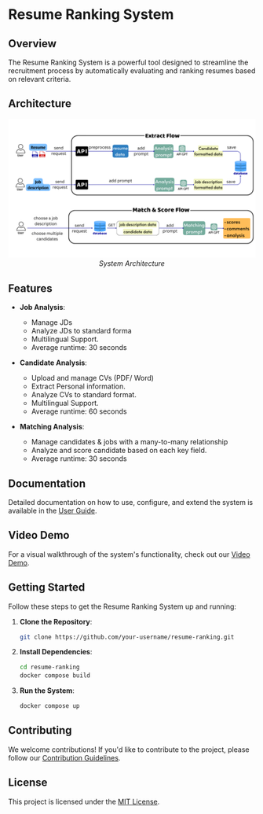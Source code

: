 # Resume Ranking System

## Overview

The Resume Ranking System is a powerful tool designed to streamline the recruitment process by automatically evaluating and ranking resumes based on relevant criteria.

## Architecture

<p align="center">
  <img src="./assets/architecture.png" alt="Architecture" />
  <br>
  <em>System Architecture</em>
</p>

## Features

- **Job Analysis**: 
  + Manage JDs
  + Analyze JDs to standard forma
  + Multilingual Support.
  + Average runtime: 30 seconds

- **Candidate Analysis**: 
  + Upload and manage CVs (PDF/ Word)
  + Extract Personal information.
  + Analyze CVs to standard format.
  + Multilingual Support.
  + Average runtime: 60 seconds

- **Matching Analysis**: 
  + Manage candidates & jobs with a
  many-to-many relationship
  + Analyze and score candidate based
  on each key field.
  + Average runtime: 30 seconds

## Documentation

Detailed documentation on how to use, configure, and extend the system is available in the [User Guide](https://drive.google.com/file/d/1PWt5uJq1rc59S7lkV6PjxDPamHyDmKRZ/view?usp=sharing).

## Video Demo

For a visual walkthrough of the system's functionality, check out our [Video Demo](https://drive.google.com/file/d/1PDeT4UUuug6Olk9dSZMHTaLY19AT0Oaq/view?usp=sharing).

## Getting Started

Follow these steps to get the Resume Ranking System up and running:

1. **Clone the Repository**: 
   ```bash
   git clone https://github.com/your-username/resume-ranking.git
   ```

2. **Install Dependencies**:
   ```bash
   cd resume-ranking
   docker compose build
   ```

3. **Run the System**:
   ```bash
   docker compose up
   ```

## Contributing

We welcome contributions! If you'd like to contribute to the project, please follow our [Contribution Guidelines](CONTRIBUTING.md).

## License

This project is licensed under the [MIT License](LICENSE).
